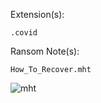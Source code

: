 Extension(s): 
```
.covid
```
Ransom Note(s): 
```
How_To_Recover.mht
```
![mht](https://github.com/user-attachments/assets/31548548-9494-4438-a62a-dde906665233)
